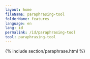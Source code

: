 ```yaml
---
layout: home
fileName: paraphrasing-tool
folderName: features
language: en
lang: id
permalink: /id/paraphrasing-tool
tool: paraphrasing-tool
---
```

{% include section/paraphrase.html %}
